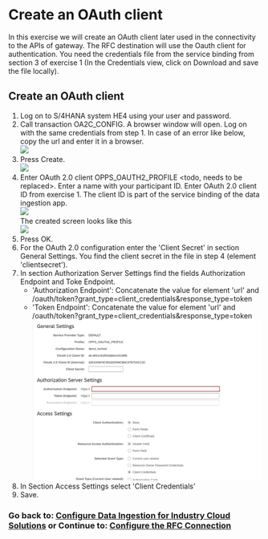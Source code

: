 # Create an OAuth client 
In this exercise we will create an OAuth client later used in the connectivity to the APIs of gateway. The RFC destination will use the Oauth client for authentication. You need the credentials file from the service binding from section 3 of exercise 1 (In the Credentials view, click on Download and save the file locally).

## Create an OAuth client

1. Log on to S/4HANA system HE4 using your user and password.
2. Call transaction OA2C_CONFIG. A browser window will open. Log on with the same credentials from step 1. In case of an error like below, copy the url and enter it in a browser.<br>![][def]
3. Press Create.<br>![][def2]
4. Enter OAuth 2.0 client OPPS_OAUTH2_PROFILE <todo, needs to be replaced>. Enter a name with your participant ID. Enter OAuth 2.0 client ID from exercise 1. <todo add more detail> The client ID is part of the service binding of the data ingestion app. <br>![][def3] <br>The created screen looks like this <br>![][def4]
5. Press OK.
6. For the OAuth 2.0 configuration enter the 'Client Secret' in section General Settings. You find the client secret in the file in step 4 (element 'clientsecret').   
7. In section Authorization Server Settings find the fields Authorization Endpoint and Toke Endpoint.
   - 'Authorization Endpoint': Concatenate the value for element 'url' and /oauth/token?grant_type=client_credentials&response_type=token
   - 'Token Endpoint': Concatenate the value for element 'url' and /oauth/token?grant_type=client_credentials&response_type=token <br>![](/exercises/ex4/images/teched6.jpg)
8. In Section Access Settings select 'Client Credentials'
9. Save.

### Go back to: [**Configure Data Ingestion for Industry Cloud Solutions**](../ex2/README.md) or Continue to: [**Configure the RFC Connection**](../ex5/README.md)

[def]: /exercises/ex4/images/teched_error1.jpg
[def2]: /exercises/ex4/images/EX4_2.jpg
[def3]: /exercises/ex4/images/EX4_3.jpg
[def4]: /exercises/ex4/images/EX4_5.jpg